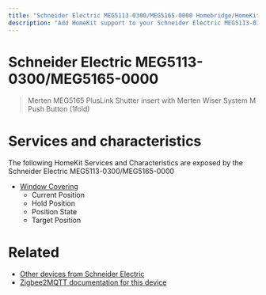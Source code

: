 ```yaml
---
title: "Schneider Electric MEG5113-0300/MEG5165-0000 Homebridge/HomeKit integration"
description: "Add HomeKit support to your Schneider Electric MEG5113-0300/MEG5165-0000, using Homebridge, Zigbee2MQTT and homebridge-z2m."
---
```

<!---
This file has been GENERATED using src/docgen/docgen.ts
DO NOT EDIT THIS FILE MANUALLY!
-->
# Schneider Electric MEG5113-0300/MEG5165-0000
> Merten MEG5165 PlusLink Shutter insert with Merten Wiser System M Push Button (1fold)


# Services and characteristics
The following HomeKit Services and Characteristics are exposed by
the Schneider Electric MEG5113-0300/MEG5165-0000

* [Window Covering](../../cover.md)
  * Current Position
  * Hold Position
  * Position State
  * Target Position


# Related
* [Other devices from Schneider Electric](../index.md#schneider_electric)
* [Zigbee2MQTT documentation for this device](https://www.zigbee2mqtt.io/devices/MEG5113-0300_MEG5165-0000.html)